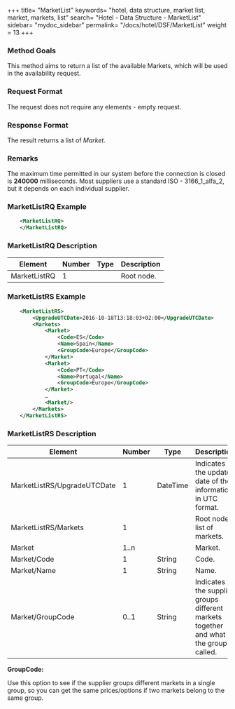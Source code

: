 +++
title= "MarketList"
keywords= "hotel, data structure, market list, market, markets, list"
search= "Hotel - Data Structure - MarketList"
sidebar= "mydoc_sidebar"
permalink= "/docs/hotel/DSF/MarketList"
weight = 13
+++



### Method Goals


This method aims to return a list of the available Markets, which will
be used in the availability request.



### Request Format


The request does not require any elements - empty request.



### Response Format


The result returns a list of *Market*.



### Remarks


The maximum time permitted in our system before the connection is closed is  **240000** milliseconds.
Most suppliers use a standard ISO - 3166_1_alfa_2, but it depends on each individual supplier.



### MarketListRQ Example


~~~xml
    <MarketListRQ>
    </MarketListRQ>
~~~


### MarketListRQ Description




| **Element**		| **Number** | **Type** | **Description**		|
| --------------------- | ---------- | -------- | ----------------------------- |
| MarketListRQ	| 1          |		| Root node.			|



### MarketListRS Example


~~~xml
    <MarketListRS>
        <UpgradeUTCDate>2016-10-18T13:18:03+02:00</UpgradeUTCDate>
        <Markets>
            <Market>
                <Code>ES</Code>
                <Name>Spain</Name>
                <GroupCode>Europe</GroupCode>
            </Market>
            <Market>
                <Code>PT</Code>
                <Name>Portugal</Name>
                <GroupCode>Europe</GroupCode>
            </Market>
            …
            <Market/>
        </Markets>
    </MarketListRS>
~~~


### MarketListRS Description




| **Element**		| **Number** | **Type** | **Description**	|
| --------------------- | ---------- | -------- | --------------------- |
| MarketListRS/UpgradeUTCDate		| 1       	|	DateTime	| Indicates the update date of the information in UTC format.	|
| MarketListRS/Markets	| 1          |		| Root node, list of markets.		|
| Market	| 1..n          	| 		| Market.			|
| Market/Code	| 1         	| String		| Code.			|
| Market/Name	| 1          	| String		| Name.			|
| Market/GroupCode	| 0..1          	| String		| Indicates if the supplier groups different markets together and what the group is called.			|

**GroupCode:**

Use this option to see if the supplier groups different markets in a single group, so you can get the same prices/options if two markets belong to the same group.
                       

